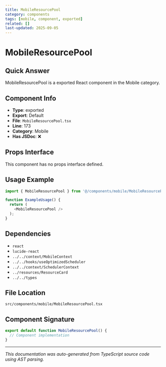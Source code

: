 ```yaml
---
title: MobileResourcePool
category: components
tags: [mobile, component, exported]
related: []
last-updated: 2025-09-05
---
```


# MobileResourcePool

## Quick Answer
MobileResourcePool is a exported React component in the Mobile category.

## Component Info

- **Type**: exported
- **Export**: Default
- **File**: `MobileResourcePool.tsx`
- **Line**: 173
- **Category**: Mobile
- **Has JSDoc**: ❌

## Props Interface

This component has no props interface defined.

## Usage Example

```typescript
import { MobileResourcePool } from '@/components/mobile/MobileResourcePool';

function ExampleUsage() {
  return (
    <MobileResourcePool />
  );
}
```

## Dependencies


- `react`
- `lucide-react`
- `../../context/MobileContext`
- `../../hooks/useOptimizedScheduler`
- `../../context/SchedulerContext`
- `../resources/ResourceCard`
- `../../types`


## File Location

`src/components/mobile/MobileResourcePool.tsx`

## Component Signature

```typescript
export default function MobileResourcePool() { 
  // Component implementation
}
```

---

*This documentation was auto-generated from TypeScript source code using AST parsing.*